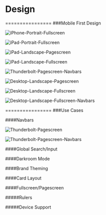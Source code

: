Design
===============


================
###Mobile First Design

![iPhone-Portrait-Fullscreen](https://raw.githubusercontent.com/clinical-meteor/clinical-active-layout/master/design/iPhone6%20-%20Portrait%20-%20Fullscreen.png)

![iPad-Portrait-Fullscreen](https://raw.githubusercontent.com/clinical-meteor/clinical-active-layout/master/design/iPad%20-%20Portrait%20-%20Fullscreen.png)

![iPad-Landscape-Pagescreen](https://github.com/clinical-meteor/clinical-active-layout/blob/master/design/iPad%20-%20Landscape%20-%20Pagescreen.png)

![iPad-Landscape-Fullscreen](https://raw.githubusercontent.com/clinical-meteor/clinical-active-layout/master/design/iPad%20-%20Landscape%20-%20Fullscreen.png)

![Thunderbolt-Pagescreen-Navbars](https://raw.githubusercontent.com/clinical-meteor/clinical-active-layout/master/design/Thunderbolt%20-%20Pagescreen%20-%20Navbars.png)

![Desktop-Landscape-Pagescreen](https://raw.githubusercontent.com/clinical-meteor/clinical-active-layout/master/design/Desktop%20-%20Landscape%20-%20Pagescreen.png)

![Desktop-Landscape-Fullscreen](https://raw.githubusercontent.com/clinical-meteor/clinical-active-layout/master/design/Desktop%20-%20Landscape%20-%20Fullscreen.png)

![Desktop-Landscape-Fullscreen-Navbars](https://raw.githubusercontent.com/clinical-meteor/clinical-active-layout/master/design/Desktop%20-%20Landscape%20-%20Fullscreen%20-%20Navbars.png)




================
###Use Cases

####Navbars

![Thunderbolt-Pagescreen](https://raw.githubusercontent.com/clinical-meteor/clinical-active-layout/master/design/Thunderbolt%20-%20Pagescreen.png)

![Thunderbolt-Pagescreen-Navbars](https://raw.githubusercontent.com/clinical-meteor/clinical-active-layout/master/design/Thunderbolt%20-%20Pagescreen%20-%20Navbars.png)

####Global Search/Input

####Darkroom Mode

####Brand Theming

####Card Layout

####Fullscreen/Pagescreen

#####Rulers

#####Device Support












